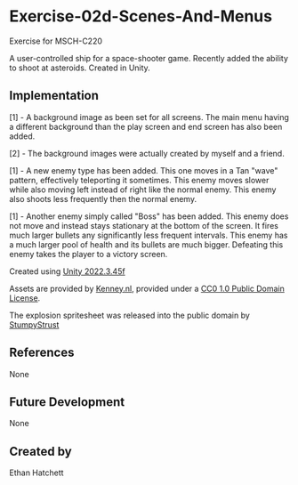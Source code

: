 # Exercise-02d-Scenes-And-Menus

Exercise for MSCH-C220

A user-controlled ship for a space-shooter game. Recently added the ability to shoot at asteroids. Created in Unity.

## Implementation
[1] - A background image as been set for all screens. The main menu having a different background than the play screen and end screen has also been added.

[2] - The background images were actually created by  myself and a friend.

[1] - A new enemy type has been added. This one moves in a Tan "wave" pattern, effectively teleporting it sometimes. This enemy moves slower while also moving left instead of right like the normal enemy. This enemy also shoots less frequently then the normal enemy.

[1] - Another enemy simply called "Boss" has been added. This enemy does not move and instead stays stationary at the bottom of the screen. It fires much larger bullets any significantly less frequent intervals. This enemy has a much larger pool of health and its bullets are much bigger. Defeating this enemy takes the player to a victory screen.


Created using [Unity 2022.3.45f](https://unity.com)

Assets are provided by [Kenney.nl](https://kenney.nl/assets/space-shooter-extension), provided under a [CC0 1.0 Public Domain License](https://creativecommons.org/publicdomain/zero/1.0/).

The explosion spritesheet was released into the public domain by [StumpyStrust](https://opengameart.org/content/explosion-sheet)

## References
None

## Future Development
None

## Created by
Ethan Hatchett

